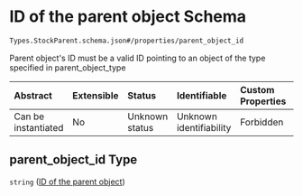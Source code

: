 # ID of the parent object Schema

```txt
Types.StockParent.schema.json#/properties/parent_object_id
```

Parent object's ID must be a valid ID pointing to an object of the type specified in parent_object_type

| Abstract            | Extensible | Status         | Identifiable            | Custom Properties | Additional Properties | Access Restrictions | Defined In                                                                              |
| :------------------ | :--------- | :------------- | :---------------------- | :---------------- | :-------------------- | :------------------ | :-------------------------------------------------------------------------------------- |
| Can be instantiated | No         | Unknown status | Unknown identifiability | Forbidden         | Allowed               | none                | [StockParent.schema.json*](../out/types/StockParent.schema.json "open original schema") |

## parent_object_id Type

`string` ([ID of the parent object](stockparent-properties-id-of-the-parent-object.md))
